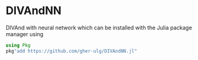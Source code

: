 # DIVAndNN

DIVAnd with neural network which can be installed with the Julia package manager using


```julia
using Pkg
pkg"add https://github.com/gher-ulg/DIVAndNN.jl"
```
